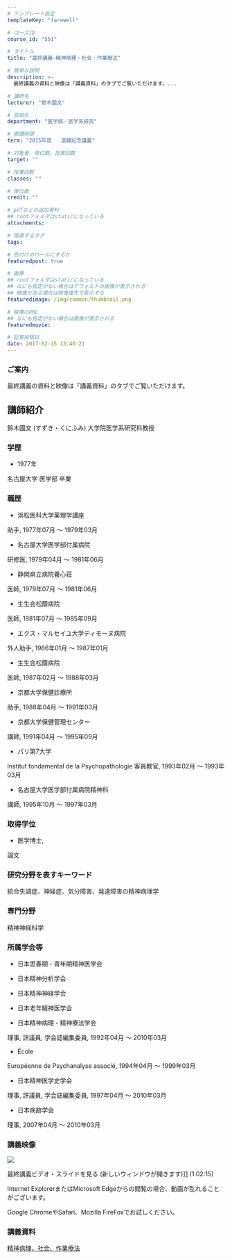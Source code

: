 ```yaml
---
# テンプレート指定
templateKey: "farewell"

# コースID
course_id: "551"

# タイトル
title: "最終講義-精神病理・社会・作業療法"

# 簡単な説明
description: >-
  最終講義の資料と映像は「講義資料」のタブでご覧いただけます。...

# 講師名
lecturer: "鈴木國文"

# 部局名
department: "医学部／医学系研究"

# 開講時限
term: "2015年度	退職記念講義"

# 対象者、単位数、授業回数
target: ""

# 授業回数
classes: ""

# 単位数
credit: ""

# pdfなどの追加資料
## rootフォルダはstaticになっている
attachments: 

# 関連するタグ
tags:

# 色付けのロールにするか
featuredpost: true

# 画像
## rootフォルダはstaticになっている
## なにも指定がない場合はデフォルトの画像が表示される
## 映像がある場合は映像優先で表示する
featuredimage: /img/common/thumbnail.png

# 映像のURL
## なにも指定がない場合は画像が表示される
featuredmovie: 

# 記事投稿日
date: 2017-02-15 13:40:21
---
```


### ご案内

最終講義の資料と映像は「講義資料」のタブでご覧いただけます。

## 講師紹介

鈴木國文 (すずき・くにふみ) 大学院医学系研究科教授

### 学歴

* 1977年

名古屋大学 医学部 卒業

### 職歴

* 浜松医科大学薬理学講座

助手, 1977年07月 ～ 1979年03月

* 名古屋大学医学部付属病院

研修医, 1979年04月 ～ 1981年06月

* 静岡県立病院養心荘

医師, 1979年07月 ～ 1981年06月

* 生生会松蔭病院

医師, 1981年07月 ～ 1985年09月

* エクス・マルセイユ大学ティモーヌ病院

外人助手, 1986年01月 ～ 1987年01月

* 生生会松蔭病院

医師, 1987年02月 ～ 1988年03月

* 京都大学保健診療所

助手, 1988年04月 ～ 1991年03月

* 京都大学保健管理センター

講師, 1991年04月 ～ 1995年09月

* パリ第7大学

Institut fondamental de la Psychopathologie 客員教官, 1993年02月 ～ 1993年03月

* 名古屋大学医学部付属病院精神科

講師, 1995年10月 ～ 1997年03月

### 取得学位

* 医学博士,

論文

### 研究分野を表すキーワード

統合失調症、神経症、気分障害、発達障害の精神病理学

### 専門分野

精神神経科学

### 所属学会等

* 日本思春期・青年期精神医学会

* 日本精神分析学会

* 日本精神神経学会

* 日本老年精神医学会

* 日本精神病理・精神療法学会

理事, 評議員, 学会誌編集委員, 1992年04月 ～ 2010年03月

* &Eacute;cole

Europ&eacute;enne de Psychanalyse associ&eacute;, 1994年04月 ～ 1999年03月

* 日本精神医学史学会

理事, 評議員, 学会誌編集委員, 1997年04月 ～ 2010年03月

* 日本病跡学会

理事, 2007年04月 ～ 2010年03月

### 講義映像

![](/files/551/thumbnail.jpg) 

最終講義ビデオ・スライドを見る (新しいウィンドウが開きます)][1] (1:02:15)

Internet ExplorerまたはMicrosoft Edgeからの閲覧の場合、動画が乱れることがございます。

Google ChromeやSafari、Mozilla FireFoxでお試しください。

[1]: https://nuvideo.media.nagoya-u.ac.jp/embed/211c3a853b750a226df06467f5fadd3c8ad2bd4f

### 講義資料

[精神病理、社会、作業療法](/files/551/kogisiryo.pdf) 

